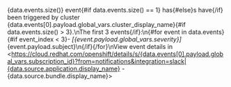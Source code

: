 {data.events.size()} event{#if data.events.size() == 1} has{#else}s have{/if} been triggered by cluster {data.events[0].payload.global_vars.cluster_display_name}{#if data.events.size() > 3}.\nThe first 3 events{/if}:\n{#for event in data.events}{#if event_index < 3}- *[{event.payload.global_vars.severity}]* {event.payload.subject}\n{/if}{/for}\nView event details in <https://cloud.redhat.com/openshift/details/s/{data.events[0].payload.global_vars.subscription_id}?from=notifications&integration=slack|{data.source.application.display_name} - {data.source.bundle.display_name}>